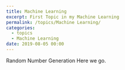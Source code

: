 ```yaml
---
title: Machine Learning
excerpt: First Topic in my Machine Learning
permalink: /topics/Machine Learning/
categories:
  - topics
  - Machine Learning
date: 2019-08-05 00:00
---
```

Random Number Generation
Here we go.
